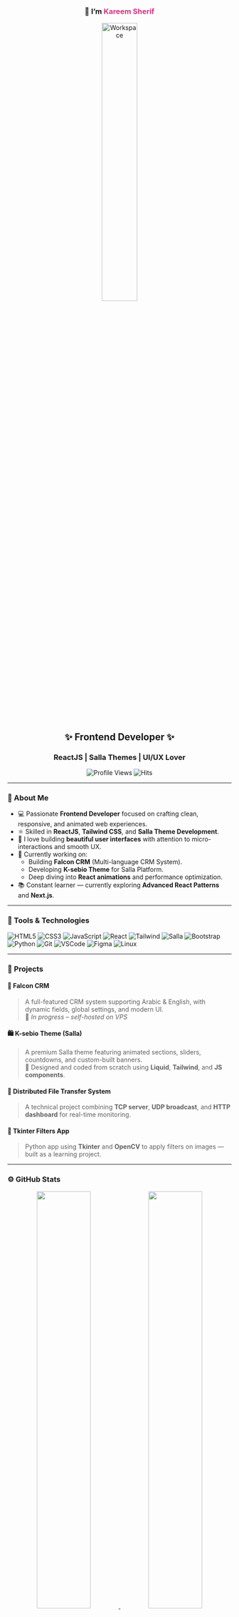 <div align="center">

<h3 align="center">👋 I’m <span style="color:#d63384;">Kareem Sherif</span></h3>

<img src="https://github.com/SP-XD/SP-XD/blob/main/images/dev-working_rounded.gif?raw=true" alt="Workspace" width="40%" />  

</div>

<h2 align="center">✨ Frontend Developer ✨</h2>
<h3 align="center">ReactJS | Salla Themes | UI/UX Lover</h3>

<div align="center">

![Profile Views](https://komarev.com/ghpvc/?username=kareemsherif&style=flat&color=d63384&label=PROFILE+VIEWS)
![Hits](https://hits.seeyoufarm.com/api/count/incr/badge.svg?url=https%3A%2F%2Fgithub.com%2Fkareemsherif&count_bg=%23d63384&title_bg=%23555555&icon=react.svg&icon_color=%23E7E7E7&title=HITS&edge_flat=false)

</div>

---

### 🧠 About Me

- 💻 Passionate **Frontend Developer** focused on crafting clean, responsive, and animated web experiences.  
- ⚛️ Skilled in **ReactJS**, **Tailwind CSS**, and **Salla Theme Development**.  
- 🎨 I love building **beautiful user interfaces** with attention to micro-interactions and smooth UX.  
- 🚀 Currently working on:  
  - Building **Falcon CRM** (Multi-language CRM System).  
  - Developing **K-sebio Theme** for Salla Platform.  
  - Deep diving into **React animations** and performance optimization.  
- 📚 Constant learner — currently exploring **Advanced React Patterns** and **Next.js**.

---

### 🧰 Tools & Technologies

![HTML5](https://img.shields.io/badge/HTML5-E34F26?style=flat&logo=html5&logoColor=white)
![CSS3](https://img.shields.io/badge/CSS3-1572B6?style=flat&logo=css3&logoColor=white)
![JavaScript](https://img.shields.io/badge/JavaScript-F7DF1E?style=flat&logo=javascript&logoColor=black)
![React](https://img.shields.io/badge/React-20232A?style=flat&logo=react&logoColor=61DAFB)
![Tailwind](https://img.shields.io/badge/Tailwind_CSS-38B2AC?style=flat&logo=tailwind-css&logoColor=white)
![Salla](https://img.shields.io/badge/Salla_Themes-d63384?style=flat&logo=sass&logoColor=white)
![Bootstrap](https://img.shields.io/badge/Bootstrap-7952B3?style=flat&logo=bootstrap&logoColor=white)
![Python](https://img.shields.io/badge/Python-3776AB?style=flat&logo=python&logoColor=white)
![Git](https://img.shields.io/badge/Git-E44C30?style=flat&logo=git&logoColor=white)
![VSCode](https://img.shields.io/badge/VS_Code-0078D4?style=flat&logo=visual-studio-code&logoColor=white)
![Figma](https://img.shields.io/badge/Figma-F24E1E?style=flat&logo=figma&logoColor=white)
![Linux](https://img.shields.io/badge/Linux-FCC624?style=flat&logo=linux&logoColor=black)

---

### 🚧 Projects

#### 🦅 Falcon CRM
> A full-featured CRM system supporting Arabic & English, with dynamic fields, global settings, and modern UI.  
🔗 *In progress – self-hosted on VPS*

#### 🛍️ K-sebio Theme (Salla)
> A premium Salla theme featuring animated sections, sliders, countdowns, and custom-built banners.  
🎨 Designed and coded from scratch using **Liquid**, **Tailwind**, and **JS components**.

#### 🧩 Distributed File Transfer System
> A technical project combining **TCP server**, **UDP broadcast**, and **HTTP dashboard** for real-time monitoring.

#### 🧠 Tkinter Filters App
> Python app using **Tkinter** and **OpenCV** to apply filters on images — built as a learning project.

---

### ⚙️ GitHub Stats

<div align="center">

<a href="https://github.com/kareemsherif">
  <img src="https://github-readme-stats.vercel.app/api?username=kareemsherif&show_icons=true&theme=radical&title_color=d63384&icon_color=d63384&hide_border=true" width="49%" />
  <img src="https://github-readme-stats.vercel.app/api/top-langs/?username=kareemsherif&layout=compact&theme=radical&title_color=d63384&hide_border=true" width="49%" />
</a>

</div>

---

### 📬 Connect With Me

<div align="center">

[![Telegram](https://img.shields.io/badge/Telegram-2CA5E0?style=flat&logo=telegram&logoColor=white)](https://t.me/kareemsherif)
[![LinkedIn](https://img.shields.io/badge/LinkedIn-0077B5?style=flat&logo=linkedin&logoColor=white)](https://www.linkedin.com/in/kareem-sherif)
[![GitHub](https://img.shields.io/badge/GitHub-181717?style=flat&logo=github&logoColor=white)](https://github.com/kareemsherif)
[![Email](https://img.shields.io/badge/Email-Me-d63384?style=flat&logo=gmail&logoColor=white)](mailto:kareemsherif.dev@gmail.com)

</div>

---

<div align="center">

💬 *“Code. Learn. Improve. Repeat.”*  
<img src="https://raw.githubusercontent.com/Tarikul-Islam-Anik/Animated-Fluent-Emojis/master/Emojis/Objects/Laptop.png" width="8%" />

</div>

